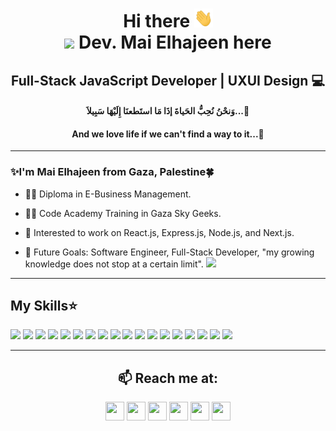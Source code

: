 <h1 align='center'>Hi there <img src="https://raw.githubusercontent.com/ABSphreak/ABSphreak/master/gifs/Hi.gif" width="30px" height="30"> <br>
<img src="https://media.giphy.com/media/VgCDAzcKvsR6OM0uWg/giphy.gif" width="50" /> Dev. Mai Elhajeen here</h1>

<h2 align='center'>Full-Stack JavaScript Developer | UXUI Design 💻</h2>

<h4 align='center'>وَنحْنُ نُحِبُّ الحَياةَ إذَا مَا استَطعنَا إِلَيْهَا سَبِيلاَ...💛</h4>

<h4 align='center'>And we love life if we can't find a way to it...💛</h4>
<hr>

<h3>✨I'm Mai Elhajeen from Gaza, Palestine🍀</h3>

- 👩‍🎓 Diploma in E-Business Management.

- 👩‍💻 Code Academy Training in Gaza Sky Geeks.

- 🌱 Interested to work on React.js, Express.js, Node.js, and Next.js.

- 🔭 Future Goals: Software Engineer, Full-Stack Developer, "my growing knowledge does not stop at a certain limit". <img src="https://media.giphy.com/media/7j2hfyeVcDtf2/giphy.gif" width="50" />
<hr>

<h2>My Skills⭐</h2>
<code><a href="https://www.w3schools.com/html/" target="_blank"><img height="50" src="https://www.vectorlogo.zone/logos/w3_html5/w3_html5-ar21.svg"></a></code>
<code><a href="https://www.w3schools.com/css/" target="_blank"><img height="50" src="https://www.vectorlogo.zone/logos/w3_css/w3_css-ar21.svg"></a></code>
<code><a href="https://www.w3schools.com/js/" target="_blank"><img height="50" src="https://www.vectorlogo.zone/logos/javascript/javascript-ar21.svg"></a></code>
<code><a href="https://vuejs.org/" target="_blank"><img height="50" src="https://www.vectorlogo.zone/logos/vuejs/vuejs-ar21.svg"></a></code>
<code><a href="https://www.npmjs.com/" target="_blank"><img height="50" src="https://www.vectorlogo.zone/logos/npmjs/npmjs-ar21.svg"></a></code>
<code><a href="https://www.w3schools.com/REACT/DEFAULT.ASP" target="_blank"><img height="50" src="https://www.vectorlogo.zone/logos/reactjs/reactjs-ar21.svg"></a></code>
<code><a href="https://www.w3schools.com/nodejs/" target="_blank"><img height="50" src="https://www.vectorlogo.zone/logos/nodejs/nodejs-ar21.svg"></a></code>
<code><a href="https://www.w3schools.com/git/" target="_blank"><img height="50" src="https://www.vectorlogo.zone/logos/git-scm/git-scm-ar21.svg"></a></code>
<code><a href="https://docs.github.com/en" target="_blank"><img height="50" src="https://www.vectorlogo.zone/logos/github/github-ar21.svg"></a></code>
<code><a href="https://getbootstrap.com/" target="_blank"><img height="50" src="https://www.vectorlogo.zone/logos/getbootstrap/getbootstrap-ar21.svg"></a></code>
<code><a href="https://jquery.com/" target="_blank"><img height="50" src="https://www.vectorlogo.zone/logos/jquery/jquery-ar21.svg"></a></code>
<code><a href="https://www.w3schools.com/sass/" target="_blank"><img height="50" src="https://www.vectorlogo.zone/logos/sass-lang/sass-lang-ar21.svg"></a></code>
<code><a href="https://www.mysql.com/" target="_blank"><img height="50" src="https://www.vectorlogo.zone/logos/mysql/mysql-ar21.svg"></a></code>
<code><a href="https://www.w3schools.com/js/js_json_intro.asp" target="_blank"><img height="50" src="https://www.vectorlogo.zone/logos/json/json-ar21.svg"></a></code>
<code><a href="https://www.tutorialspoint.com/expressjs/index.htm" target="_blank"><img height="50" src="https://www.vectorlogo.zone/logos/expressjs/expressjs-ar21.svg"></a></code>
<code><a href="https://www.figma.com/" target="_blank"><img height="50" src="https://www.vectorlogo.zone/logos/figma/figma-ar21.svg"></a></code>
<code><a href="https://discord.com/channels/@me" target="_blank"><img height="50" src="https://www.vectorlogo.zone/logos/discordapp/discordapp-ar21.svg"></a></code>
<code><a href="https://www.adobe.com/il_en/" target="_blank"><img height="50" src="https://www.vectorlogo.zone/logos/adobe_acrobat/adobe_acrobat-ar21.svg"></a></code>
<hr>

<div align='center'>
  <h2>📫 Reach me at:<br></h2>
   <code><a href="https://twitter.com/mai_elhajeen" target="_blank"><img width='30'height="30" src="https://www.vectorlogo.zone/logos/twitter/twitter-icon.svg"></a></code>
   <code><a href="https://github.com/Mai-Elhajeen" target="_blank"><img width='30'height="30" src="https://www.vectorlogo.zone/logos/github/github-icon.svg"></a></code>
   <code><a href="https://www.instagram.com/mai_alhajeen/" target="_blank"><img width='30'height="30" src="https://www.vectorlogo.zone/logos/instagram/instagram-icon.svg"></a></code>
   <code><a href="https://www.linkedin.com/in/mai-elhajeen/" target="_blank"><img width='30'height="30" src="https://www.vectorlogo.zone/logos/linkedin/linkedin-icon.svg"></a></code>
   <code><a href="https://www.behance.net/maiel-hajeen_be" target="_blank"><img width='30'height="30" src="https://www.vectorlogo.zone/logos/behance/behance-icon.svg"></a></code>
   <code><a href="https://www.facebook.com/mai.elhajeen/" target="_blank"><img width='30'height="30" src="https://www.vectorlogo.zone/logos/facebook/facebook-icon.svg"></a></code>

 </div>
